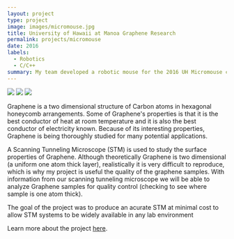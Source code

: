 ```yaml
---
layout: project
type: project
image: images/micromouse.jpg
title: University of Hawaii at Manoa Graphene Research
permalink: projects/micromouse
date: 2016
labels:
  - Robotics
  - C/C++
summary: My team developed a robotic mouse for the 2016 UH Micromouse competition.
---
```

<div class="ui small rounded images">
  <img class="ui image" src="../images/micromouse-robot.png">
  <img class="ui image" src="../images/micromouse-robot-2.jpg">
  <img class="ui image" src="../images/micromouse.jpg">
</div>

Graphene is a two dimensional structure of Carbon atoms in hexagonal honeycomb arrangements.  Some of Graphene's properties is that it is the best conductor of heat at room temperature and it is also the best conductor of electricity known.  Because of its interesting properties, Graphene is being thoroughly studied for many potential applications. 
 
A Scanning Tunneling Microscope (STM) is used to study the surface properties of Graphene. Although theoretically Graphene is two dimensional (a uniform one atom thick layer), realistically it is very difficult to reproduce, which is why my project is useful the quality of the graphene samples.  With information from our scanning tunneling microscope we will be able to analyze Graphene samples for quality control (checking to see where sample is one atom thick).  

The goal of the project was to produce an acurate STM at minimal cost to allow STM systems to be widely available in any lab environment

Learn more about the project [here](http://keanur.wixsite.com/stm-spring2016).
